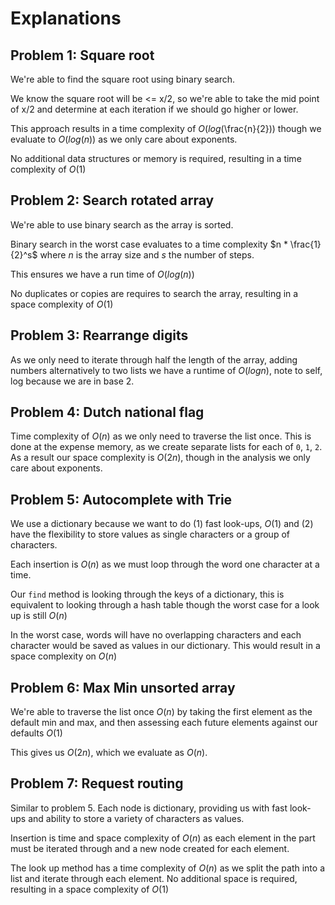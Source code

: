 # Explanations

## Problem 1: Square root

We're able to find the square root using binary search.

We know the square root will be <= x/2, so we're able to take the mid point of x/2 and determine at each iteration if we should go higher or lower. 

This approach results in a time complexity of $O(log($\frac{n}{2}$))$ though we evaluate to $O(log(n))$ as we only care about exponents.

No additional data structures or memory is required, resulting in a time complexity of $O(1)$

## Problem 2: Search rotated array

We're able to use binary search as the array is sorted.

Binary search in the worst case evaluates to a time complexity $n * \frac{1}{2}^s$ where $n$ is the array size and $s$ the number of steps.

This ensures we have a run time of $O(log(n))$

No duplicates or copies are requires to search the array, resulting in a space complexity of $O(1)$

## Problem 3: Rearrange digits

As we only need to iterate through half the length of the array, adding numbers alternatively to two lists we have a runtime of $O(log n)$, note to self, log because we are in base 2.

## Problem 4: Dutch national flag

Time complexity of $O(n)$ as we only need to traverse the list once. This is done at the expense memory, as we create separate lists for each of `0`, `1`, `2`. As a result our space complexity is $O(2n)$, though in the analysis we only care about exponents.

## Problem 5: Autocomplete with Trie

We use a dictionary because we want to do (1) fast look-ups, $O(1)$ and (2) have the flexibility to store values as single characters or a group of characters.

Each insertion is $O(n)$ as we must loop through the word one character at a time.

Our `find` method is looking through the keys of a dictionary, this is equivalent to looking through a hash table though the worst case for a look up is still $O(n)$

In the worst case, words will have no overlapping characters and each character would be saved as values in our dictionary. This would result in a space complexity on $O(n)$

## Problem 6: Max Min unsorted array

We're able to traverse the list once $O(n)$ by taking the first element as the default min and max, and then assessing each future elements against our defaults $O(1)$

This gives us $O(2n)$, which we evaluate as $O(n)$.

## Problem 7: Request routing

Similar to problem 5. Each node is dictionary, providing us with fast look-ups and ability to store a variety of characters as values.

Insertion is time and space complexity of $O(n)$ as each element in the part must be iterated through and a new node created for each element.

The look up method has a time complexity of $O(n)$ as we split the path into a list and iterate through each element. No additional space is required, resulting in a space complexity of $O(1)$
